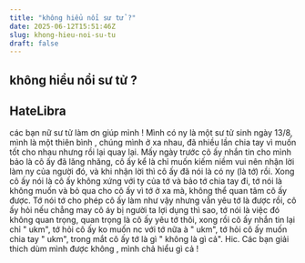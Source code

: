 ```yaml
---
title: "không hiểu nổi sư tử ?"
date: 2025-06-12T15:51:46Z
slug: khong-hieu-noi-su-tu
draft: false
---
```


## không hiểu nổi sư tử ?

## HateLibra

các bạn nữ sư tử làm ơn giúp mình !
Mình có ny là một sư tử sinh ngày 13/8, mình là một thiên bình , chúng mình ở xa nhau, đã nhiều lần chia tay vì muốn tốt cho nhau nhưng rồi lại quay lại. Mấy ngày trước cô ấy nhắn tin cho mình bảo là cô ấy đã lăng nhăng, cô ấy kể là chỉ muốn kiếm niềm vui nên nhận lời làm ny của người đó, và khi nhận lời thì cô ấy đã nói là có ny (là tớ) rồi. Xong cô ấy nói là cô ấy không xứng với ty của tớ và bảo tớ chia tay đi, tớ nói là không muốn và bỏ qua cho cô ấy vì tớ ở xa mà, không thể quan tâm cô ấy được. Tớ nói tớ cho phép cô ấy làm như vậy nhưng vẫn yêu tớ là được rồi, cô ấy hỏi nếu chẳng may cô áy bị người ta lợi dụng thì sao, tớ nói là việc đó không quan trọng, quan trọng là cô ấy yêu tớ thôi, xong rồi cô ấy nhắn tin lại chỉ " ukm", tớ hỏi cô ấy ko muốn nc với tớ nữa à " ukm", tớ hỏi cô ấy muốn chia tay " ukm", trong mắt cô ấy tớ là gì " không là gì cả". Hic.
Các bạn giải thich dùm mình được không , mình chả hiểu gì cả !
